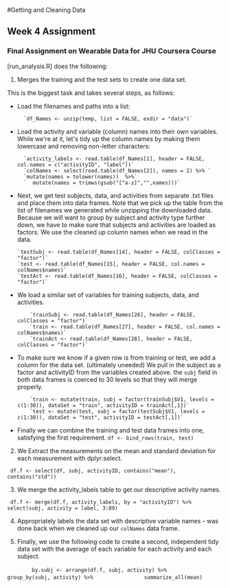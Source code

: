 #Getting and Cleaning Data
## Week 4 Assignment

### Final Assignment on Wearable Data for JHU Coursera Course

[run_analysis.R] does the following:

1. Merges the training and the test sets to create one data set. 

This is the biggest task and takes several steps, as follows: 

* Load the filenames and paths into a list:
        
        `df_Names <- unzip(temp, list = FALSE, exdir = "data")`
        
* Load the activity and variable (column) names into their own variables. While we're at it, let's tidy up the column names by making them lowercase and removing non-letter characters:
        
        `activity_labels <- read.table(df_Names[1], header = FALSE, col.names = c("activityID", "label"))`
        `colNames <- select(read.table(df_Names[2]), names = 2) %>% `
        `mutate(names = tolower(names))  %>%`
        `  mutate(names = trimws(gsub("[^a-z]","",names)))`
  
* Next, we get test subjects, data, and activities from separate .txt files and place them into data frames. Note that we pick up the table from the list of filenames we generated while unzipping the downloaded data. Because we will want to group by subject and activity type further down, we have to make sure that subjects and activities are loaded as factors. We use the cleaned up column names when we read in the data.
  
	  `testSubj <- read.table(df_Names[14], header = FALSE, colClasses = "factor")`
	  `test <- read.table(df_Names[15], header = FALSE, col.names = colNames$names)`
	  `testAct <- read.table(df_Names[16], header = FALSE, colClasses = "factor")`

* We load a similar set of variables for training subjects, data, and activities. 
  
          `trainSubj <- read.table(df_Names[26], header = FALSE, colClasses = "factor")`
          `train <- read.table(df_Names[27], header = FALSE, col.names = colNames$names)`
          `trainAct <- read.table(df_Names[28], header = FALSE, colClasses = "factor")`
  
* To make sure we know if a given row is from training or test, we add a column for the data set. (ultimately uneeded) We pull in the subject as a factor and activityID from the variables created above. the `subj` field in both data frames is coerced to 30 levels so that they will merge properly.
  
          `train <- mutate(train, subj = factor(trainSubj$V1, levels = c(1:30)), dataSet = "train", activityID = trainAct[,1])`
          `test <- mutate(test, subj = factor(testSubj$V1, levels = c(1:30)), dataSet = "test", activityID = testAct[,1])`
  
* Finally we can combine the training and test data frames into one, satisfying the first requirement.
          `df <- bind_rows(train, test) `

2. We Extract the measurements on the mean and standard deviation for each measurement with dplyr:select.

  ` df.f <- select(df, subj, activityID, contains("mean"), contains("std"))`
 
3. We merge the activity_labels table to get our descriptive activity names.

  ` df.f <- merge(df.f, activity_labels, by = "activityID") %>%`
           `select(subj, activity = label, 3:89)`

4. Appropriately labels the data set with descriptive variable names - was done back when we cleaned up our `colNames` data frame.

5. Finally, we use the following code to create a second, independent tidy data set with the average of each variable for each activity and each subject.

 `         by.subj <- arrange(df.f, subj, activity) %>% `
 `                group_by(subj, activity) %>%`
 `                summarize_all(mean)`
         